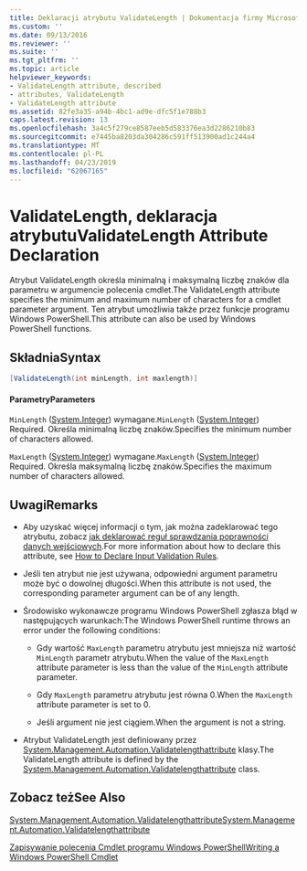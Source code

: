 ```yaml
---
title: Deklaracji atrybutu ValidateLength | Dokumentacja firmy Microsoft
ms.custom: ''
ms.date: 09/13/2016
ms.reviewer: ''
ms.suite: ''
ms.tgt_pltfrm: ''
ms.topic: article
helpviewer_keywords:
- ValidateLength attribute, described
- attributes, ValidateLength
- ValidateLength attribute
ms.assetid: 82fe3a35-a94b-4bc1-ad9e-dfc5f1e788b3
caps.latest.revision: 13
ms.openlocfilehash: 3a4c5f279ce8587eeb5d583376ea3d2286210b83
ms.sourcegitcommit: e7445ba8203da304286c591ff513900ad1c244a4
ms.translationtype: MT
ms.contentlocale: pl-PL
ms.lasthandoff: 04/23/2019
ms.locfileid: "62067165"
---
```

# <a name="validatelength-attribute-declaration"></a><span data-ttu-id="f5935-102">ValidateLength, deklaracja atrybutu</span><span class="sxs-lookup"><span data-stu-id="f5935-102">ValidateLength Attribute Declaration</span></span>

<span data-ttu-id="f5935-103">Atrybut ValidateLength określa minimalną i maksymalną liczbę znaków dla parametru w argumencie polecenia cmdlet.</span><span class="sxs-lookup"><span data-stu-id="f5935-103">The ValidateLength attribute specifies the minimum and maximum number of characters for a cmdlet parameter argument.</span></span> <span data-ttu-id="f5935-104">Ten atrybut umożliwia także przez funkcje programu Windows PowerShell.</span><span class="sxs-lookup"><span data-stu-id="f5935-104">This attribute can also be used by Windows PowerShell functions.</span></span>

## <a name="syntax"></a><span data-ttu-id="f5935-105">Składnia</span><span class="sxs-lookup"><span data-stu-id="f5935-105">Syntax</span></span>

```csharp
[ValidateLength(int minLength, int maxlength)]
```

#### <a name="parameters"></a><span data-ttu-id="f5935-106">Parametry</span><span class="sxs-lookup"><span data-stu-id="f5935-106">Parameters</span></span>

<span data-ttu-id="f5935-107">`MinLength` ([System.Integer](/dotnet/api/System.Integer)) wymagane.</span><span class="sxs-lookup"><span data-stu-id="f5935-107">`MinLength` ([System.Integer](/dotnet/api/System.Integer)) Required.</span></span> <span data-ttu-id="f5935-108">Określa minimalną liczbę znaków.</span><span class="sxs-lookup"><span data-stu-id="f5935-108">Specifies the minimum number of characters allowed.</span></span>

<span data-ttu-id="f5935-109">`MaxLength` ([System.Integer](/dotnet/api/System.Integer)) wymagane.</span><span class="sxs-lookup"><span data-stu-id="f5935-109">`MaxLength` ([System.Integer](/dotnet/api/System.Integer)) Required.</span></span> <span data-ttu-id="f5935-110">Określa maksymalną liczbę znaków.</span><span class="sxs-lookup"><span data-stu-id="f5935-110">Specifies the maximum number of characters allowed.</span></span>

## <a name="remarks"></a><span data-ttu-id="f5935-111">Uwagi</span><span class="sxs-lookup"><span data-stu-id="f5935-111">Remarks</span></span>

- <span data-ttu-id="f5935-112">Aby uzyskać więcej informacji o tym, jak można zadeklarować tego atrybutu, zobacz [jak deklarować reguł sprawdzania poprawności danych wejściowych](http://msdn.microsoft.com/en-us/544c2100-62ba-4be4-b2a2-cc0d4e4fc45b).</span><span class="sxs-lookup"><span data-stu-id="f5935-112">For more information about how to declare this attribute, see [How to Declare Input Validation Rules](http://msdn.microsoft.com/en-us/544c2100-62ba-4be4-b2a2-cc0d4e4fc45b).</span></span>

- <span data-ttu-id="f5935-113">Jeśli ten atrybut nie jest używana, odpowiedni argument parametru może być o dowolnej długości.</span><span class="sxs-lookup"><span data-stu-id="f5935-113">When this attribute is not used, the corresponding parameter argument can be of any length.</span></span>

- <span data-ttu-id="f5935-114">Środowisko wykonawcze programu Windows PowerShell zgłasza błąd w następujących warunkach:</span><span class="sxs-lookup"><span data-stu-id="f5935-114">The Windows PowerShell runtime throws an error under the following conditions:</span></span>

    - <span data-ttu-id="f5935-115">Gdy wartość `MaxLength` parametru atrybutu jest mniejsza niż wartość `MinLength` parametr atrybutu.</span><span class="sxs-lookup"><span data-stu-id="f5935-115">When the value of the `MaxLength` attribute parameter is less than the value of the `MinLength` attribute parameter.</span></span>

    - <span data-ttu-id="f5935-116">Gdy `MaxLength` parametru atrybutu jest równa 0.</span><span class="sxs-lookup"><span data-stu-id="f5935-116">When the `MaxLength` attribute parameter is set to 0.</span></span>

    - <span data-ttu-id="f5935-117">Jeśli argument nie jest ciągiem.</span><span class="sxs-lookup"><span data-stu-id="f5935-117">When the argument is not a string.</span></span>

- <span data-ttu-id="f5935-118">Atrybut ValidateLength jest definiowany przez [System.Management.Automation.Validatelengthattribute](/dotnet/api/System.Management.Automation.ValidateLengthAttribute) klasy.</span><span class="sxs-lookup"><span data-stu-id="f5935-118">The ValidateLength attribute is defined by the [System.Management.Automation.Validatelengthattribute](/dotnet/api/System.Management.Automation.ValidateLengthAttribute) class.</span></span>

## <a name="see-also"></a><span data-ttu-id="f5935-119">Zobacz też</span><span class="sxs-lookup"><span data-stu-id="f5935-119">See Also</span></span>

[<span data-ttu-id="f5935-120">System.Management.Automation.Validatelengthattribute</span><span class="sxs-lookup"><span data-stu-id="f5935-120">System.Management.Automation.Validatelengthattribute</span></span>](/dotnet/api/System.Management.Automation.ValidateLengthAttribute)

[<span data-ttu-id="f5935-121">Zapisywanie polecenia Cmdlet programu Windows PowerShell</span><span class="sxs-lookup"><span data-stu-id="f5935-121">Writing a Windows PowerShell Cmdlet</span></span>](./writing-a-windows-powershell-cmdlet.md)
